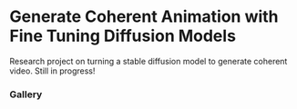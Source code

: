 # Generate Coherent Animation with Fine Tuning Diffusion Models
Research project on turning a stable diffusion model to generate coherent video. Still in progress!  
### Gallery
